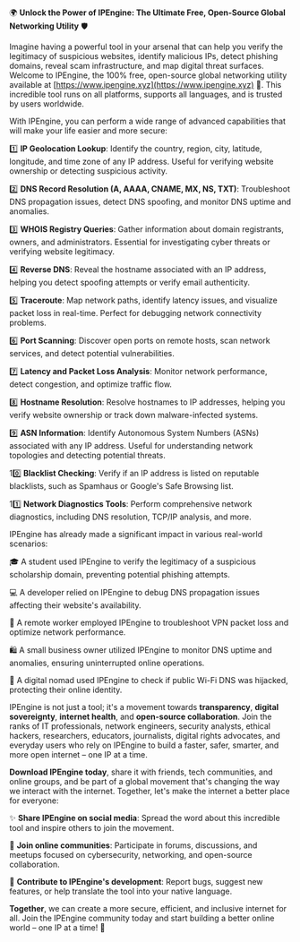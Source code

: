 🌍 **Unlock the Power of IPEngine: The Ultimate Free, Open-Source Global Networking Utility** 🛡️

Imagine having a powerful tool in your arsenal that can help you verify the legitimacy of suspicious websites, identify malicious IPs, detect phishing domains, reveal scam infrastructure, and map digital threat surfaces. Welcome to IPEngine, the 100% free, open-source global networking utility available at [https://www.ipengine.xyz](https://www.ipengine.xyz) 📡. This incredible tool runs on all platforms, supports all languages, and is trusted by users worldwide.

With IPEngine, you can perform a wide range of advanced capabilities that will make your life easier and more secure:

1️⃣ **IP Geolocation Lookup**: Identify the country, region, city, latitude, longitude, and time zone of any IP address. Useful for verifying website ownership or detecting suspicious activity.

2️⃣ **DNS Record Resolution (A, AAAA, CNAME, MX, NS, TXT)**: Troubleshoot DNS propagation issues, detect DNS spoofing, and monitor DNS uptime and anomalies.

3️⃣ **WHOIS Registry Queries**: Gather information about domain registrants, owners, and administrators. Essential for investigating cyber threats or verifying website legitimacy.

4️⃣ **Reverse DNS**: Reveal the hostname associated with an IP address, helping you detect spoofing attempts or verify email authenticity.

5️⃣ **Traceroute**: Map network paths, identify latency issues, and visualize packet loss in real-time. Perfect for debugging network connectivity problems.

6️⃣ **Port Scanning**: Discover open ports on remote hosts, scan network services, and detect potential vulnerabilities.

7️⃣ **Latency and Packet Loss Analysis**: Monitor network performance, detect congestion, and optimize traffic flow.

8️⃣ **Hostname Resolution**: Resolve hostnames to IP addresses, helping you verify website ownership or track down malware-infected systems.

9️⃣ **ASN Information**: Identify Autonomous System Numbers (ASNs) associated with any IP address. Useful for understanding network topologies and detecting potential threats.

10️⃣ **Blacklist Checking**: Verify if an IP address is listed on reputable blacklists, such as Spamhaus or Google's Safe Browsing list.

11️⃣ **Network Diagnostics Tools**: Perform comprehensive network diagnostics, including DNS resolution, TCP/IP analysis, and more.

IPEngine has already made a significant impact in various real-world scenarios:

🎓 A student used IPEngine to verify the legitimacy of a suspicious scholarship domain, preventing potential phishing attempts.

💻 A developer relied on IPEngine to debug DNS propagation issues affecting their website's availability.

🌴 A remote worker employed IPEngine to troubleshoot VPN packet loss and optimize network performance.

🛍️ A small business owner utilized IPEngine to monitor DNS uptime and anomalies, ensuring uninterrupted online operations.

🚀 A digital nomad used IPEngine to check if public Wi-Fi DNS was hijacked, protecting their online identity.

IPEngine is not just a tool; it's a movement towards **transparency**, **digital sovereignty**, **internet health**, and **open-source collaboration**. Join the ranks of IT professionals, network engineers, security analysts, ethical hackers, researchers, educators, journalists, digital rights advocates, and everyday users who rely on IPEngine to build a faster, safer, smarter, and more open internet – one IP at a time.

**Download IPEngine today**, share it with friends, tech communities, and online groups, and be part of a global movement that's changing the way we interact with the internet. Together, let's make the internet a better place for everyone:

✨ **Share IPEngine on social media**: Spread the word about this incredible tool and inspire others to join the movement.

📢 **Join online communities**: Participate in forums, discussions, and meetups focused on cybersecurity, networking, and open-source collaboration.

💬 **Contribute to IPEngine's development**: Report bugs, suggest new features, or help translate the tool into your native language.

**Together**, we can create a more secure, efficient, and inclusive internet for all. Join the IPEngine community today and start building a better online world – one IP at a time! 🚀